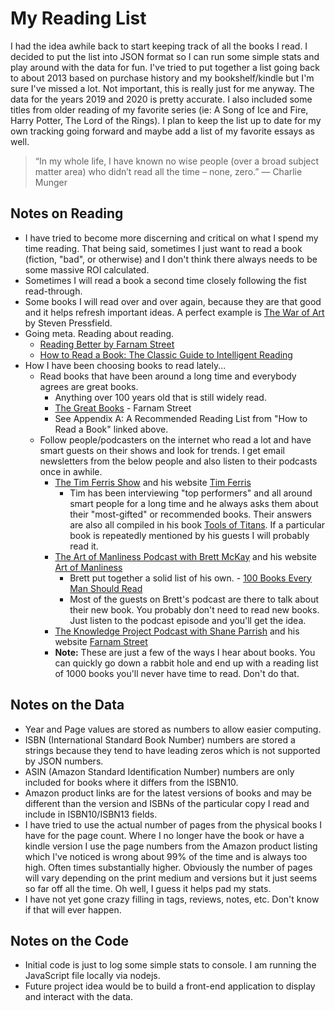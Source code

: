 # My Reading List

I had the idea awhile back to start keeping track of all the books I read. I decided to put the list into JSON format so I can run some simple stats and play around with the data for fun. I've tried to put together a list going back to about 2013 based on purchase history and my bookshelf/kindle but I'm sure I've missed a lot. Not important, this is really just for me anyway. The data for the years 2019 and 2020 is pretty accurate. I also included some titles from older reading of my favorite series (ie: A Song of Ice and Fire, Harry Potter, The Lord of the Rings). I plan to keep the list up to date for my own tracking going forward and maybe add a list of my favorite essays as well.

> “In my whole life, I have known no wise people (over a broad subject matter area) who didn’t read all the time – none, zero.” — Charlie Munger

## Notes on Reading

- I have tried to become more discerning and critical on what I spend my time reading. That being said, sometimes I just want to read a book (fiction, "bad", or otherwise) and I don't think there always needs to be some massive ROI calculated.
- Sometimes I will read a book a second time closely following the fist read-through.
- Some books I will read over and over again, because they are that good and it helps refresh important ideas. A perfect example is [The War of Art](https://www.amazon.com/gp/product/1936891026) by Steven Pressfield.
- Going meta. Reading about reading.
  - [Reading Better by Farnam Street](https://fs.blog/reading)
  - [How to Read a Book: The Classic Guide to Intelligent Reading](https://www.amazon.com/gp/product/0671212095)
- How I have been choosing books to read lately...
  - Read books that have been around a long time and everybody agrees are great books.
    - Anything over 100 years old that is still widely read.
    - [The Great Books](https://fs.blog/2013/10/great-books) - Farnam Street
    - See Appendix A: A Recommended Reading List from "How to Read a Book" linked above.
  - Follow people/podcasters on the internet who read a lot and have smart guests on their shows and look for trends. I get email newsletters from the below people and also listen to their podcasts once in awhile.
    - [The Tim Ferris Show](https://tim.blog/podcast/) and his website [Tim Ferris](https://tim.blog/)
      - Tim has been interviewing "top performers" and all around smart people for a long time and he always asks them about their "most-gifted" or recommended books. Their answers are also all compiled in his book [Tools of Titans](https://www.amazon.com/dp/1328683788). If a particular book is repeatedly mentioned by his guests I will probably read it.
    - [The Art of Manliness Podcast with Brett McKay](https://www.artofmanliness.com/podcast/) and his website [Art of Manliness](https://www.artofmanliness.com/)
      - Brett put together a solid list of his own. - [100 Books Every Man Should Read](https://www.artofmanliness.com/articles/100-books-every-man-read/)
      - Most of the guests on Brett's podcast are there to talk about their new book. You probably don't need to read new books. Just listen to the podcast episode and you'll get the idea.
    - [The Knowledge Project Podcast with Shane Parrish](https://fs.blog/knowledge-project/) and his website [Farnam Street](https://fs.blog/)
    - **Note:** These are just a few of the ways I hear about books. You can quickly go down a rabbit hole and end up with a reading list of 1000 books you'll never have time to read. Don't do that.

## Notes on the Data

- Year and Page values are stored as numbers to allow easier computing.
- ISBN (International Standard Book Number) numbers are stored a strings because they tend to have leading zeros which is not supported by JSON numbers.
- ASIN (Amazon Standard Identification Number) numbers are only included for books where it differs from the ISBN10.
- Amazon product links are for the latest versions of books and may be different than the version and ISBNs of the particular copy I read and include in ISBN10/ISBN13 fields.
- I have tried to use the actual number of pages from the physical books I have for the page count. Where I no longer have the book or have a kindle version I use the page numbers from the Amazon product listing which I've noticed is wrong about 99% of the time and is always too high. Often times substantially higher. Obviously the number of pages will vary depending on the print medium and versions but it just seems so far off all the time. Oh well, I guess it helps pad my stats.
- I have not yet gone crazy filling in tags, reviews, notes, etc. Don't know if that will ever happen.

## Notes on the Code

- Initial code is just to log some simple stats to console. I am running the JavaScript file locally via nodejs.
- Future project idea would be to build a front-end application to display and interact with the data.
